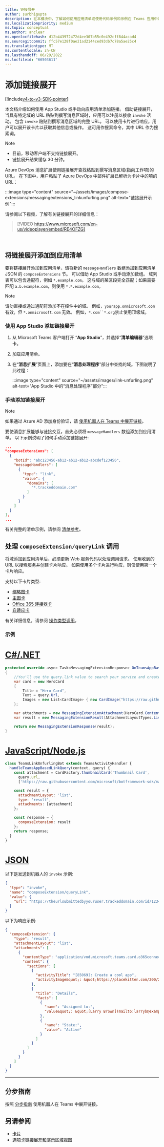 ```yaml
---
title: 链接展开
author: surbhigupta
description: 在本模块中，了解如何使用应用清单或使用代码示例和示例在 Teams 应用中添加与消息传递扩展展开的链接。
ms.localizationpriority: medium
ms.topic: conceptual
ms.author: anclear
ms.openlocfilehash: d12b443972472d4ee307b55c0e492cff844acad4
ms.sourcegitcommit: ffc57e128f0ae21ad2144ced93db7c78a5ae25c4
ms.translationtype: MT
ms.contentlocale: zh-CN
ms.lasthandoff: 06/29/2022
ms.locfileid: "66503611"
---
```

# <a name="add-link-unfurling"></a>添加链接展开

[!include[v4-to-v3-SDK-pointer](~/includes/v4-to-v3-pointer-me.md)]

本文档介绍如何使用 App Studio 或手动向应用清单添加链接。 借助链接展开，当具有特定域的 URL 粘贴到撰写消息区域时，应用可以注册以接收 `invoke` 活动。 包含 `invoke` 粘贴到撰写消息区域的完整 URL。 可以使用卡片进行响应，用户可以展开该卡片以获取其他信息或操作。 这可用作搜索命令，其中 URL 作为搜索词。

> [!NOTE]
>
> * 目前，移动客户端不支持链接展开。
> * 链接展开结果缓存 30 分钟。

Azure DevOps 消息扩展使用链接展开查找粘贴到撰写消息区域(指向工作项)的 URL。 在下图中，用户粘贴了 Azure DevOps 中邮件扩展已解析为卡片中的项的 URL：

:::image type="content" source="~/assets/images/compose-extensions/messagingextensions_linkunfurling.png" alt-text="链接展开示例":::

请参阅以下视频，了解有关链接展开的详细信息：
<br>
> [!VIDEO https://www.microsoft.com/en-us/videoplayer/embed/RE4OFZG]
<br>

## <a name="add-link-unfurling-to-your-app-manifest"></a>将链接展开添加到应用清单

要将链接展开添加到应用清单，请将新的 `messageHandlers` 数组添加到应用清单 JSON 的 `composeExtensions` 节。 可以借助 App Studio 或手动添加数组。 域列表可以包含通配符，例如 `*.example.com`。 这与域的某区段完全匹配；如果需要匹配 `a.b.example.com`，则使用 `*.*.example.com`。

> [!NOTE]
> 请勿直接或通过通配符添加不在控件中的域。 例如，`yourapp.onmicrosoft.com` 有效，但 `*.onmicrosoft.com` 无效。 例如，`*.com``*.org`禁止使用顶级域。

### <a name="add-link-unfurling-using-app-studio"></a>使用 App Studio 添加链接展开

1. 从 Microsoft Teams 客户端打开 “**App Studio**”，并选择“**清单编辑器**”选项卡。
1. 加载应用清单。
1. 在“**消息扩展**”页面上，添加要在“**消息处理程序**”部分中查找的域。下图说明了此过程：

    :::image type="content" source="~/assets/images/link-unfurling.png" alt-text="App Studio 中的“消息处理程序”部分":::

### <a name="add-link-unfurling-manually"></a>手动添加链接展开

> [!NOTE]
> 如果通过 Azure AD 添加身份验证，请 [使用机器人在 Teams 中展开链接](/microsoftteams/platform/sbs-botbuilder-linkunfurling?tabs=vs&tutorial-step=4)。

要使消息扩展能够与链接交互，首先必须将 `messageHandlers` 数组添加到应用清单。 以下示例说明了如何手动添加链接展开:

```json
...
"composeExtensions": [
  {
    "botId": "abc123456-ab12-ab12-ab12-abcdef123456",
    "messageHandlers": [
      {
        "type": "link",
        "value": {
          "domains": [
            "*.trackeddomain.com"
          ]
        }
      }
    ]
  }
],
...
```

有关完整的清单示例，请参阅 [清单参考](~/resources/schema/manifest-schema.md)。

## <a name="handle-the-composeextensionquerylink-invoke"></a>处理 `composeExtension/queryLink` 调用

将域添加到应用清单后，必须更新 Web 服务代码以处理调用请求。 使用收到的 URL 以搜索服务并创建卡片响应。 如果使用多个卡片进行响应，则仅使用第一个卡片响应。

支持以下卡片类型:

* [缩略图卡](~/task-modules-and-cards/cards/cards-reference.md#thumbnail-card)
* [主图卡](~/task-modules-and-cards/cards/cards-reference.md#hero-card)
* [Office 365 连接器卡](~/task-modules-and-cards/cards/cards-reference.md#office-365-connector-card)
* [自适应卡](~/task-modules-and-cards/cards/cards-reference.md#adaptive-card)

有关详细信息，请参阅 [操作类型调用](~/task-modules-and-cards/cards/cards-actions.md#action-type-invoke)。

### <a name="example"></a>示例

# <a name="cnet"></a>[C#/.NET](#tab/dotnet)

```csharp
protected override async Task<MessagingExtensionResponse> OnTeamsAppBasedLinkQueryAsync(ITurnContext<IInvokeActivity> turnContext, AppBasedLinkQuery query, CancellationToken cancellationToken)
{
    //You'll use the query.link value to search your service and create a card response
    var card = new HeroCard
    {
        Title = "Hero Card",
        Text = query.Url,
        Images = new List<CardImage> { new CardImage("https://raw.githubusercontent.com/microsoft/botframework-sdk/master/icon.png") },
    };

    var attachments = new MessagingExtensionAttachment(HeroCard.ContentType, null, card);
    var result = new MessagingExtensionResult(AttachmentLayoutTypes.List, "result", new[] { attachments }, null, "test unfurl");

    return new MessagingExtensionResponse(result);
}
```

# <a name="javascriptnodejs"></a>[JavaScript/Node.js](#tab/javascript)

```javascript
class TeamsLinkUnfurlingBot extends TeamsActivityHandler {
  handleTeamsAppBasedLinkQuery(context, query) {
    const attachment = CardFactory.thumbnailCard('Thumbnail Card',
      query.url,
      ['https://raw.githubusercontent.com/microsoft/botframework-sdk/master/icon.png']);

    const result = {
      attachmentLayout: 'list',
      type: 'result',
      attachments: [attachment]
    };

    const response = {
      composeExtension: result
    };
    return response;
  }
}
```

# <a name="json"></a>[JSON](#tab/json)

以下是发送到机器人的 `invoke` 示例:

```json
{
  "type": "invoke",
  "name": "composeExtension/queryLink",
  "value": {
    "url": "https://theurlsubmittedbyyouruser.trackeddomain.com/id/1234"
  }
}
```

以下为响应示例:

```json
{
  "composeExtension": {
    "type": "result",
    "attachmentLayout": "list",
    "attachments": [
      {
        "contentType": "application/vnd.microsoft.teams.card.o365connector",
        "content": {
          "sections": [
            {
              "activityTitle": "[85069]: Create a cool app",
              "activityImage&quot;: &quot;https://placekitten.com/200/200"
            },
            {
              "title": "Details",
              "facts": [
                {
                  "name": "Assigned to:",
                  "value&quot;: &quot;[Larry Brown](mailto:larryb@example.com)"
                },
                {
                  "name": "State:",
                  "value": "Active"
                }
              ]
            }
          ]
        }
      }
    ]
  }
}
```

* * *

## <a name="step-by-step-guide"></a>分步指南

按照 [分步指南](../../sbs-botbuilder-linkunfurling.yml) 使用机器人在 Teams 中展开链接。

## <a name="see-also"></a>另请参阅

* [卡片](~/task-modules-and-cards/what-are-cards.md)
* [选项卡链接展开和演示区域视图](~/tabs/tabs-link-unfurling.md)
